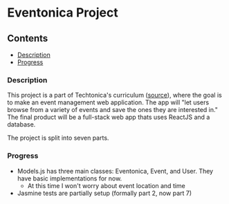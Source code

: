 # Eventonica Project


## Contents

  - [Description](#description)
  - [Progress](#progress)


### Description
This project is a part of Techtonica's curriculum ([source]("https://github.com/Techtonica/curriculum/tree/main/projects/eventonica")), where the goal is to make an event management web application. The app will "let users browse from a variety of events and save the ones they are interested in." The final product will be a full-stack web app thats uses ReactJS and a database.

The project is split into seven parts.

### Progress

- Models.js has three main classes: Eventonica, Event, and User. They have basic implementations for now.
  - At this time I won't worry about event location and time
- Jasmine tests are partially setup (formally part 2, now part 7)
